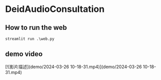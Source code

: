 # DeidAudioConsultation

## How to run the web
```
streamlit run .\web.py
```





## demo video

[![影片描述](demo/2024-03-26 10-18-31.mp4)](demo/2024-03-26 10-18-31.mp4)
